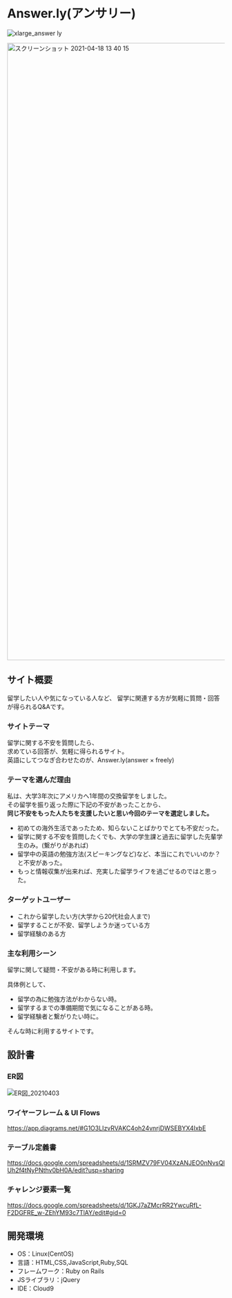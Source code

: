 # Answer.ly(アンサリー)

![xlarge_answer ly](https://user-images.githubusercontent.com/77328172/113273147-52589500-9317-11eb-8924-75007c6ef21f.png)

<img width="1425" alt="スクリーンショット 2021-04-18 13 40 15" src="https://user-images.githubusercontent.com/77328172/115134507-af5c8680-a04b-11eb-9055-772514268783.png">


## サイト概要 
留学したい人や気になっている人など、
留学に関連する方が気軽に質問・回答が得られるQ&Aです。

### サイトテーマ

留学に関する不安を質問したら、<br>
求めている回答が、気軽に得られるサイト。<br>
英語にしてつなぎ合わせたのが、Answer.ly(answer × freely)

### テーマを選んだ理由

私は、大学3年次にアメリカへ1年間の交換留学をしました。<br>
その留学を振り返った際に下記の不安があったことから、<br>
**同じ不安をもった人たちを支援したいと思い今回のテーマを選定しました。**

* 初めての海外生活であったため、知らないことばかりでとても不安だった。
* 留学に関する不安を質問したくでも、大学の学生課と過去に留学した先輩学生のみ。(繋がりがあれば)
* 留学中の英語の勉強方法(スピーキングなど)など、本当にこれでいいのか？と不安があった。
* もっと情報収集が出来れば、充実した留学ライフを過ごせるのではと思った。

### ターゲットユーザー

* これから留学したい方(大学から20代社会人まで)
* 留学することが不安、留学しようか迷っている方
* 留学経験のある方

### 主な利用シーン

留学に関して疑問・不安がある時に利用します。

具体例として、
* 留学の為に勉強方法がわからない時。
* 留学するまでの準備期間で気になることがある時。
* 留学経験者と繋がりたい時に。

そんな時に利用するサイトです。

## 設計書

### ER図
![ER図_20210403](https://user-images.githubusercontent.com/77328172/113471611-768faf80-9498-11eb-85c7-fc56f4da0308.jpg)
### ワイヤーフレーム & UI Flows
https://app.diagrams.net/#G1O3LIzvRVAKC4oh24vnrjDWSEBYX4IxbE

### テーブル定義書　
https://docs.google.com/spreadsheets/d/1SRMZV79FV04XzANJEO0nNvsQlUh2f4tNyPNthv0bH0A/edit?usp=sharing
### チャレンジ要素一覧
https://docs.google.com/spreadsheets/d/1GKJ7aZMcrRR2YwcuRfL-F2DGFRE_w-ZEhYM93c7TlAY/edit#gid=0

## 開発環境

* OS：Linux(CentOS)
* 言語：HTML,CSS,JavaScript,Ruby,SQL
* フレームワーク：Ruby on Rails
* JSライブラリ：jQuery
* IDE：Cloud9


